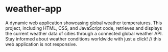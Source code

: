# weather-app
 A dynamic web application showcasing global weather temperatures. This project, including HTML, CSS, and JavaScript code, retrieves and displays the current weather data of cities through a connected global weather API. Stay informed about weather conditions worldwide with just a click!
 // this web application is not responsive.
